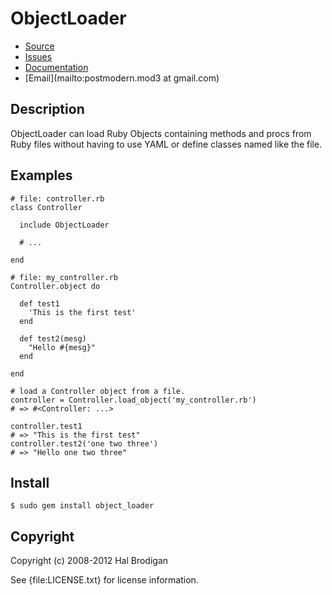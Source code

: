 # ObjectLoader

* [Source](https://github.com/postmodern/object_loader)
* [Issues](https://github.com/postmodern/object_loader/issues)
* [Documentation](http://rubydoc.info/gems/object_loader)
* [Email](mailto:postmodern.mod3 at gmail.com)

## Description

ObjectLoader can load Ruby Objects containing methods and procs from
Ruby files without having to use YAML or define classes named like the file.

## Examples

    # file: controller.rb
    class Controller
  
      include ObjectLoader
    
      # ...
    
    end

    # file: my_controller.rb
    Controller.object do
  
      def test1
        'This is the first test'
      end
  
      def test2(mesg)
        "Hello #{mesg}"
      end

    end

    # load a Controller object from a file.
    controller = Controller.load_object('my_controller.rb')
    # => #<Controller: ...>

    controller.test1
    # => "This is the first test"
    controller.test2('one two three')
    # => "Hello one two three"

## Install

    $ sudo gem install object_loader

## Copyright

Copyright (c) 2008-2012 Hal Brodigan

See {file:LICENSE.txt} for license information.

